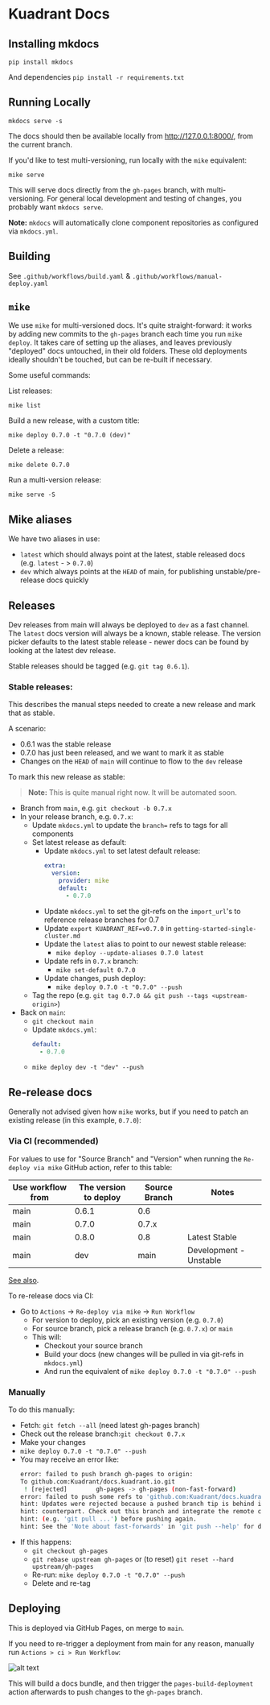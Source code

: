 # Kuadrant Docs

## Installing mkdocs
`pip install mkdocs`

And dependencies
`pip install -r requirements.txt`


## Running Locally
`mkdocs serve -s`

The docs should then be available locally from http://127.0.0.1:8000/, from the current branch.

If you'd like to test multi-versioning, run locally with the `mike` equivalent:

`mike serve`

This will serve docs directly from the `gh-pages` branch, with multi-versioning. For general local development and testing of changes, you probably want `mkdocs serve`.

**Note:** `mkdocs` will automatically clone component repositories as configured via `mkdocs.yml`.

## Building

See `.github/workflows/build.yaml` & `.github/workflows/manual-deploy.yaml`

## `mike`
We use `mike` for multi-versioned docs. It's quite straight-forward: it works by adding new commits to the `gh-pages` branch each time you run `mike deploy`. It takes care of setting up the aliases, and leaves previously "deployed" docs untouched, in their old folders. These old deployments ideally shouldn't be touched, but can be re-built if necessary.

Some useful commands:

List releases:

`mike list`

Build a new release, with a custom title:

`mike deploy 0.7.0 -t "0.7.0 (dev)"`

Delete a release:

`mike delete 0.7.0`

Run a multi-version release:

`mike serve -S`

## Mike aliases

We have two aliases in use:

- `latest` which should always point at the latest, stable released docs (e.g. `latest` - > `0.7.0`)
- `dev` which always points at the `HEAD` of main, for publishing unstable/pre-release docs quickly

## Releases

Dev releases from main will always be deployed to `dev` as a fast channel. The `latest` docs version will always be a known, stable release. The version picker defaults to the latest stable release - newer docs can be found by looking at the latest dev release.

Stable releases should be tagged (e.g. `git tag 0.6.1`).

### Stable releases:

This describes the manual steps needed to create a new release and mark that as stable.

A scenario:

- 0.6.1 was the stable release
- 0.7.0 has just been released, and we want to mark it as stable
- Changes on the `HEAD` of `main` will continue to flow to the `dev` release

To mark this new release as stable:

> **Note:** This is quite manual right now. It will be automated soon.

- Branch from `main`, e.g. `git checkout -b 0.7.x`
- In your release branch, e.g. `0.7.x`:
  - Update `mkdocs.yml` to update the `branch=` refs to tags for all components
  - Set latest release as default:
    - Update `mkdocs.yml` to set latest default release:
      ```yaml
      extra:
        version:
          provider: mike
          default:
            - 0.7.0
      ```
    - Update `mkdocs.yml` to set the git-refs on the `import_url`'s to reference release branches for 0.7
    - Update `export KUADRANT_REF=v0.7.0` in `getting-started-single-cluster.md`
    - Update the `latest` alias to point to our newest stable release:
      - `mike deploy --update-aliases 0.7.0 latest`
    - Update refs in `0.7.x` branch:
      - `mike set-default 0.7.0`
    - Update changes, push deploy:
      - `mike deploy 0.7.0 -t "0.7.0" --push`
  - Tag the repo (e.g. `git tag 0.7.0 && git push --tags <upstream-origin>`)
- Back on `main`:
    - `git checkout main`
    - Update `mkdocs.yml`:
      ```yaml
      default:
        - 0.7.0
      ```
    - `mike deploy dev -t "dev" --push`

## Re-release docs

Generally not advised given how `mike` works, but if you need to patch an existing release (in this example, `0.7.0`):

### Via CI (recommended)

For values to use for "Source Branch" and "Version" when running the `Re-deploy via mike` GitHub action, refer to this table:

| Use workflow from | The version to deploy | Source Branch | Notes                  |
|-------------------|-----------------------|---------------|------------------------|
| main              | 0.6.1                 | 0.6           |                        |
| main              | 0.7.0                 | 0.7.x         |                        |
| main              | 0.8.0                 | 0.8           | Latest Stable          |
| main              | dev                   | main          | Development - Unstable |

[See also](https://github.com/Kuadrant/docs.kuadrant.io/blob/gh-pages/versions.json).

To re-release docs via CI:

- Go to `Actions` -> `Re-deploy via mike` -> `Run Workflow`
  - For version to deploy, pick an existing version (e.g. `0.7.0`)
  - For source branch, pick a release branch (e.g. `0.7.x`) or `main`
  - This will:
    - Checkout your source branch
    - Build your docs (new changes will be pulled in via git-refs in `mkdocs.yml`)
    - And run the equivalent of `mike deploy 0.7.0 -t "0.7.0" --push`

### Manually

To do this manually:

- Fetch: `git fetch --all` (need latest gh-pages branch)
- Check out the release branch:`git checkout 0.7.x`
- Make your changes
- `mike deploy 0.7.0 -t "0.7.0" --push`
- You may receive an error like:
  ```bash
  error: failed to push branch gh-pages to origin:
  To github.com:Kuadrant/docs.kuadrant.io.git
   ! [rejected]        gh-pages -> gh-pages (non-fast-forward)
  error: failed to push some refs to 'github.com:Kuadrant/docs.kuadrant.io.git'
  hint: Updates were rejected because a pushed branch tip is behind its remote
  hint: counterpart. Check out this branch and integrate the remote changes
  hint: (e.g. 'git pull ...') before pushing again.
  hint: See the 'Note about fast-forwards' in 'git push --help' for details.
  ```
- If this happens:
  - `git checkout gh-pages`
  - `git rebase upstream gh-pages` or (to reset) `git reset --hard upstream/gh-pages`
  - Re-run: `mike deploy 0.7.0 -t "0.7.0" --push`
  - Delete and re-tag





## Deploying
This is deployed via GitHub Pages, on merge to `main`.

If you need to re-trigger a deployment from main for any reason, manually run `Actions > ci > Run Workflow`:

![alt text](docs/assets/images/deploy.png)

This will build a docs bundle, and then trigger the `pages-build-deployment` action afterwards to push changes to the `gh-pages` branch.

